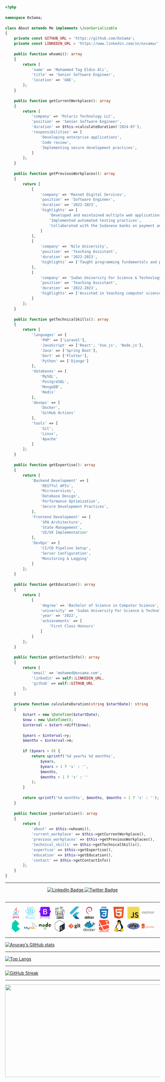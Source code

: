 <!-- ### Hi there 👋 -->

<!--
**OxSama/OxSama** is a ✨ _special_ ✨ repository because its `README.md` (this file) appears on your GitHub profile.

Here are some ideas to get you started:

- 🔭 I’m currently working on ...
- 🌱 I’m currently learning ...
- 👯 I’m looking to collaborate on ...
- 🤔 I’m looking for help with ...
- 💬 Ask me about ...
- 📫 How to reach me: ...
- 😄 Pronouns: ...
- ⚡ Fun fact: ...
-->
<!-- <div align="center" >
  <img src="https://media.giphy.com/media/M9gbBd9nbDrOTu1Mqx/giphy.gif" width="100" />
</div> -->



```php
<?php

namespace OxSama;

class About extends Me implements \JsonSerializable
{
    private const GITHUB_URL = 'https://github.com/OxSama';
    private const LINKEDIN_URL = 'https://www.linkedin.com/in/oxsama/';

    public function whoami(): array
    {
        return [
            'name' => 'Mohammed Tag Eldin Ali',
            'title' => 'Senior Software Engineer',
            'location' => 'UAE',
        ];
    }

    public function getCurrentWorkplace(): array
    {
        return [
            'company' => 'Polaris Technology LLC',
            'position' => 'Senior Software Engineer',
            'duration' => $this->calculateDuration('2024-07'),
            'responsibilities' => [
                'Developing enterprise applications',
                'Code review',
                'Implementing secure development practices',
            ]
        ];
    }

    public function getPreviousWorkplaces(): array
    {
        return [
            [
                'company' => 'Maxnet Digital Services',
                'position' => 'Software Engineer',
                'duration' => '2022-2023',
                'highlights' => [
                    'Developed and maintained multiple web applications',
                    'Implemented automated testing practices',
                    'Collaborated with the Sudanese banks on payment and digital transformation solutions',
                ]
            ],
            [
                'company' => 'Nile University',
                'position' => 'Teaching Assistant',
                'duration' => '2022-2023',
                'highlights' => ['Taught programming fundamentals and provided mentorship to students']
            ],
            [
                'company' => 'Sudan University For Science & Technology',
                'position' => 'Teaching Assistant',
                'duration' => '2022-2023',
                'highlights' => ['Assisted in teaching computer science courses and labs']
            ]
        ];
    }

    public function getTechnicalSkills(): array
    {
        return [
            'languages' => [
                'PHP' => ['Laravel'],
                'JavaScript' => ['React', 'Vue.js', 'Node.js'],
                'Java' => ['Spring Boot'],
                'Dart' => ['Flutter'],
                'Python' => ['Django']
            ],
            'databases' => [
                'MySQL',
                'PostgreSQL',
                'MongoDB',
                'Redis'
            ],
            'devops' => [
                'Docker',
                'GitHub Actions'
            ],
            'tools' => [
                'Git',
                'Linux',
                'Apache'
            ]
        ];
    }

    public function getExpertise(): array
    {
        return [
            'Backend Development' => [
                'RESTful APIs',
                'Microservices',
                'Database Design',
                'Performance Optimization',
                'Secure Development Practices',
            ],
            'Frontend Development' => [
                'SPA Architecture',
                'State Management',
                'UI/UX Implementation'
            ],
            'DevOps' => [
                'CI/CD Pipeline Setup',
                'Server Configuration',
                'Monitoring & Logging'
            ]
        ];
    }

    public function getEducation(): array
    {
        return [
            [
                'degree' => 'Bachelor of Science in Computer Science',
                'university' => 'Sudan University For Science & Technology',
                'year' => '2022',
                'achievements' => [
                    'First Class Honours'
                ]
            ]
        ];
    }

    public function getContactInfo(): array
    {
        return [
            'email' => 'mohamed@oxsama.com',
            'linkedin' => self::LINKEDIN_URL,
            'github' => self::GITHUB_URL
        ];
    }

    private function calculateDuration(string $startDate): string
    {
        $start = new \DateTime($startDate);
        $now = new \DateTime();
        $interval = $start->diff($now);

        $years = $interval->y;
        $months = $interval->m;

        if ($years > 0) {
            return sprintf('%d year%s %d month%s',
                $years,
                $years > 1 ? 's' : '',
                $months,
                $months > 1 ? 's' : ''
            );
        }

        return sprintf('%d month%s', $months, $months > 1 ? 's' : '');
    }

    public function jsonSerialize(): array
    {
        return [
            'about' => $this->whoami(),
            'current_workplace' => $this->getCurrentWorkplace(),
            'previous_workplaces' => $this->getPreviousWorkplaces(),
            'technical_skills' => $this->getTechnicalSkills(),
            'expertise' => $this->getExpertise(),
            'education' => $this->getEducation(),
            'contact' => $this->getContactInfo()
        ];
    }
}
```


<hr>


<div id="badges" align="center">
  <a href="https://www.linkedin.com/in/mohamed-taj-eldin-b510791bb/">
    <img src="https://img.shields.io/badge/LinkedIn-blue?style=for-the-badge&logo=linkedin&logoColor=white" alt="LinkedIn Badge"/>
  </a>
<!--   <a href="your-youtube-URL">
    <img src="https://img.shields.io/badge/YouTube-red?style=for-the-badge&logo=youtube&logoColor=white" alt="Youtube Badge"/>
  </a> -->
  <a href="https://twitter.com/OX_SAMA">
    <img src="https://img.shields.io/badge/Twitter-blue?style=for-the-badge&logo=twitter&logoColor=white" alt="Twitter Badge"/>
  </a>
</div>

<div align="center">
  <img src="https://komarev.com/ghpvc/?username=OxSama&style=flat-square&color=red" alt=""/>
</div>

<hr>

<div align="center">
  <img src="https://github.com/devicons/devicon/blob/master/icons/java/java-original-wordmark.svg" title="Java" alt="Java" width="40" height="40"/>&nbsp;
  <img src="https://github.com/devicons/devicon/blob/master/icons/react/react-original-wordmark.svg" title="React" alt="React" width="40" height="40"/>&nbsp;
  <img src="https://github.com/devicons/devicon/blob/master/icons/bootstrap/bootstrap-original-wordmark.svg" title="Bootstrap" alt="Bootstrap" width="40" height="40"/>&nbsp;
  <img src="https://github.com/devicons/devicon/blob/master/icons/composer/composer-line-wordmark.svg" title="Composer" alt="Composer" width="40" height="40"/>&nbsp;
  <img src="https://github.com/devicons/devicon/blob/master/icons/flutter/flutter-original.svg" title="Flutter" alt="Flutter" width="40" height="40"/>&nbsp;
  <img src="https://github.com/devicons/devicon/blob/master/icons/debian/debian-original-wordmark.svg" title="Debian" alt="Debian " width="40" height="40"/>&nbsp;
  <img src="https://github.com/devicons/devicon/blob/master/icons/css3/css3-plain-wordmark.svg"  title="CSS3" alt="CSS" width="40" height="40"/>&nbsp;
  <img src="https://github.com/devicons/devicon/blob/master/icons/html5/html5-original.svg" title="HTML5" alt="HTML" width="40" height="40"/>&nbsp;
  <img src="https://github.com/devicons/devicon/blob/master/icons/javascript/javascript-original.svg" title="JavaScript" alt="JavaScript" width="40" height="40"/>&nbsp;
  <img src="https://github.com/devicons/devicon/blob/master/icons/express/express-original-wordmark.svg" title="JavaScript" alt="JavaScript" width="40" height="40"/>&nbsp;
  <img src="https://github.com/devicons/devicon/blob/master/icons/bulma/bulma-plain.svg" title="Bulma" alt="Bulma" width="40" height="40"/>&nbsp;
  <img src="https://github.com/devicons/devicon/blob/master/icons/mysql/mysql-original-wordmark.svg" title="MySQL"  alt="MySQL" width="40" height="40"/>&nbsp;
  <img src="https://github.com/devicons/devicon/blob/master/icons/nodejs/nodejs-original-wordmark.svg" title="NodeJS" alt="NodeJS" width="40" height="40"/>&nbsp;
  <img src="https://github.com/devicons/devicon/blob/master/icons/bash/bash-original.svg" title="Bash" alt="Bash" width="40" height="40"/>&nbsp;
  <img src="https://github.com/devicons/devicon/blob/master/icons/git/git-original-wordmark.svg" title="Git" alt="Git" width="40" height="40"/>&nbsp;
  <img src="https://github.com/devicons/devicon/blob/master/icons/docker/docker-original-wordmark.svg" title="Docker" alt="Docker" width="40" height="40"/>&nbsp;
  <img src="https://github.com/devicons/devicon/blob/master/icons/laravel/laravel-plain-wordmark.svg" title="Laravel" alt="Laravel" width="40" height="40"/>&nbsp;
  <img src="https://github.com/devicons/devicon/blob/master/icons/linux/linux-original.svg" title="Linux" alt="Linux" width="40" height="40"/>&nbsp;
  <img src="https://github.com/devicons/devicon/blob/master/icons/php/php-original.svg" title="PHP" alt="PHP" width="40" height="40"/>&nbsp;
  <img src="https://github.com/devicons/devicon/blob/master/icons/ubuntu/ubuntu-plain-wordmark.svg" title="Ubuntu" alt="Ubuntu" width="40" height="40"/>&nbsp;
</div>


<hr>

[![Anurag's GitHub stats](https://github-readme-stats.vercel.app/api?username=OxSama&theme=react)](https://github.com/anuraghazra/github-readme-stats)



<hr>

[![Top Langs](https://github-readme-stats.vercel.app/api/top-langs/?username=OxSama&layout=compact&theme=react)](https://github.com/anuraghazra/github-readme-stats)

<hr>

<!-- [![GitHub Streak](http://github-readme-streak-stats.herokuapp.com?user=OxSama&theme=react)](https://git.io/streak-stats) -->

[![GitHub Streak](https://streak-stats.demolab.com/?user=OxSama)](https://git.io/streak-stats)

<hr>

<div align="center">
  <img src="https://media.giphy.com/media/KyIaRm6jYlAGyJ86zH/giphy.gif" width="600" height="300"/>
</div>

